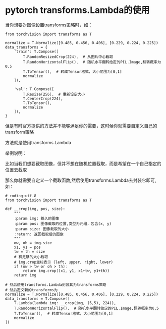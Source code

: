 # pytorch transforms.Lambda的使用

当你想要对图像设置transforms策略时，如：

```
from torchvision import transforms as T

normalize = T.Normalize([0.485, 0.456, 0.406], [0.229, 0.224, 0.225])
data_transforms = {
    'train': T.Compose([
        T.RandomResizedCrop(224),  # 从图片中心截取
        T.RandomHorizontalFlip(),  # 随机水平翻转给定的PIL.Image,翻转概率为0.5
        T.ToTensor(),  # 转成Tensor格式，大小范围为[0,1]
        normalize
    ]),

    'val': T.Compose([
        T.Resize(256),  # 重新设定大小
        T.CenterCrop(224),
        T.ToTensor(),
        normalize
    ]),
}
```

但是有时官方提供的方法并不能够满足你的需要，这时候你就需要自定义自己的transform策略

方法就是使用transforms.Lambda

举例说明：

比如当我们想要截取图像，但并不想在随机位置截取，而是希望在一个自己指定的位置去截取

那么你就需要自定义一个截取函数,然后使用transforms.Lambda去封装它即可,如：

```
# coding:utf-8
from torchvision import transforms as T

def __crop(img, pos, size):
    """
    :param img: 输入的图像
    :param pos: 图像截取的位置,类型为元组，包含(x, y)
    :param size: 图像截取的大小
    :return: 返回截取后的图像
    """
    ow, oh = img.size
    x1, y1 = pos
    tw = th = size
    # 有足够的大小截取
    # img.crop坐标表示 (left, upper, right, lower)
    if (ow > tw or oh > th):
        return img.crop((x1, y1, x1+tw, y1+th))
    return img

# 然后使用transforms.Lambda封装其为transforms策略
# 然后定义新的transforms为
normalize = T.Normalize([0.485, 0.456, 0.406], [0.229, 0.224, 0.225])
data_transforms = T.Compose([
    T.Lambda(lambda img: __crop(img, (5,5), 224)),
    T.RandomHorizontalFlip(),  # 随机水平翻转给定的PIL.Image,翻转概率为0.5
    T.ToTensor(),  # 转成Tensor格式，大小范围为[0,1]
    normalize
])
```
